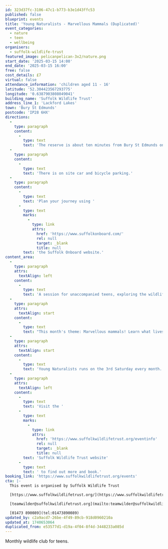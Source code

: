 ```yaml
---
id: 323d37fc-3106-47c1-b773-b3e1d43ffc53
published: false
blueprint: events
title: 'Young Naturalists - Marvellous Mammals (Duplicated)'
event_categories:
  - nature
  - teen
  - wellbeing
organisers:
  - suffolk-wildlife-trust
featured_image: pelicanpelican-3x2/nature.png
start_date: '2025-03-15 14:00'
end_date: '2025-03-15 16:00'
free: false
cost_details: £7
virtual: false
attendance_information: 'children aged 11 - 16'
latitude: '52.304423567293775'
longitude: '0.6387903808049041'
building_name: 'Suffolk Wildlife Trust'
address_line_1: 'Lackford Lakes'
town: 'Bury St Edmunds'
postcode: 'IP28 6HX'
directions:
  -
    type: paragraph
    content:
      -
        type: text
        text: 'The reserve is about ten minutes from Bury St Edmunds on the A1101, Bury to Mildenhall Road.'
  -
    type: paragraph
    content:
      -
        type: text
        text: 'There is on site car and bicycle parking.'
  -
    type: paragraph
    content:
      -
        type: text
        text: 'Plan your journey using '
      -
        type: text
        marks:
          -
            type: link
            attrs:
              href: 'https://www.suffolkonboard.com/'
              rel: null
              target: _blank
              title: null
        text: 'the Suffolk Onboard website.'
content_area:
  -
    type: paragraph
    attrs:
      textAlign: left
    content:
      -
        type: text
        text: 'A session for unaccompanied teens, exploring the wildlife of the reserve, with trails, activities, games and crafts. Whether you know your greenfinches from your goldfinches or are just keen to get started, come along to learn about our weird and wonderful natural world, brush up your I.D skills, meet new friends and take action for nature.'
  -
    type: paragraph
    attrs:
      textAlign: start
    content:
      -
        type: text
        text: "This month's theme: Marvellous mammals! Learn what lives on the reserve, get close and personal with some specimens, and become a mammal detective!"
  -
    type: paragraph
    attrs:
      textAlign: start
    content:
      -
        type: text
        text: 'Young Naturalists runs on the 3rd Saturday every month.'
  -
    type: paragraph
    attrs:
      textAlign: left
    content:
      -
        type: text
        text: 'Visit the '
      -
        type: text
        marks:
          -
            type: link
            attrs:
              href: 'https://www.suffolkwildlifetrust.org/eventinfo'
              rel: null
              target: _blank
              title: null
        text: 'Suffolk Wildlife Trust website'
      -
        type: text
        text: ' to find out more and book.'
booking_link: 'https://www.suffolkwildlifetrust.org/events'
cta: |-
  This event is organised by Suffolk Wildlife Trust

  [https://www.suffolkwildlifetrust.org/](https://www.suffolkwildlifetrust.org/)

  [teamwilder@suffolkwildlifetrust.org](mailto:teamwilder@suffolkwildlifetrust.org)

  [01473 890089](tel:01473890089)
updated_by: c2a9acd7-26be-4f49-89cb-918d0960210a
updated_at: 1740653064
duplicated_from: e53577d1-d19a-4f04-8f4d-3448233a085d
---
```

Monthly wildlife club for teens.